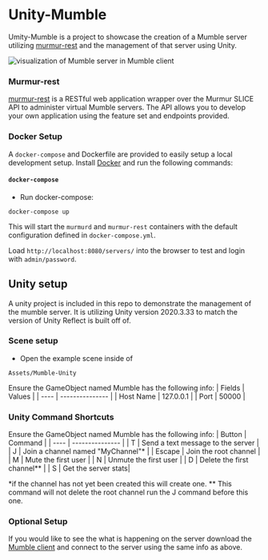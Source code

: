 # Unity-Mumble
 
 Umity-Mumble is a project to showcase the creation of a Mumble server utilizing [murmur-rest](https://github.com/alfg/murmur-rest) and the management of that server using Unity. 
 
![visualization of Mumble server in Mumble client](https://github.com/Friant-Alex/Unity-Mumble/assets/124896037/c67378bb-9f66-493d-8b24-1ce8c859eb29)

 ### Murmur-rest

 [murmur-rest](https://github.com/alfg/murmur-rest) is a RESTful web application wrapper over the Murmur SLICE API to administer virtual Mumble servers. The API allows you to develop your own application using the feature set and endpoints provided.

### Docker Setup

A `docker-compose` and Dockerfile are provided to easily setup a local development setup. Install [Docker](https://docs.docker.com/engine/installation/) and run the following commands:

#### `docker-compose`
* Run docker-compose:
```
docker-compose up
```

This will start the `murmurd` and `murmur-rest` containers with the default configuration defined in `docker-compose.yml`.

Load `http://localhost:8080/servers/` into the browser to test and login with `admin/password`.


## Unity setup
A unity project is included in this repo to demonstrate the management of the mumble server. It is utilizing Unity version 2020.3.33 to match the version of Unity Reflect is built off of.  

### Scene setup
* Open the example scene inside of 
```
Assets/Mumble-Unity
```

Ensure the GameObject named Mumble has the following info:
| Fields | Values |
| ---- | --------------- |
| Host Name | 127.0.0.1 |
| Port | 50000 |

### Unity Command Shortcuts
Ensure the GameObject named Mumble has the following info:
| Button | Command |
| ---- | --------------- |
| T | Send a text message to the server |
| J | Join a channel named "MyChannel"* |
| Escape | Join the root channel |
| M | Mute the first user |
| N | Unmute the first user |
| D | Delete the first channel** |
| S | Get the server stats|

*if the channel has not yet been created this will create one. 
** This command will not delete the root channel run the J command before this one.

### Optional Setup
If you would like to see the what is happening on the server download the [Mumble client](https://www.mumble.info/downloads/) and connect to the server using the same info as above.
